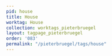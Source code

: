 ```yaml
---
pid: house
title: House
worktag: House
collection: worktags_pieterbruegel
layout: tagpage_pieterbruegel
order: '083'
permalink: "/pieterbruegel/tags/house"
---
```

